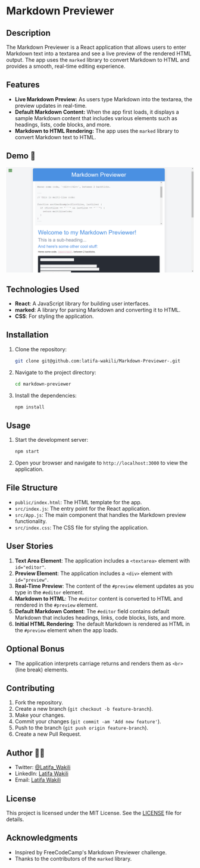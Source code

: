 # Markdown Previewer

## Description

The Markdown Previewer is a React application that allows users to enter Markdown text into a textarea and see a live preview of the rendered HTML output. The app uses the `marked` library to convert Markdown to HTML and provides a smooth, real-time editing experience.

## Features

- **Live Markdown Preview:** As users type Markdown into the textarea, the preview updates in real-time.
- **Default Markdown Content:** When the app first loads, it displays a sample Markdown content that includes various elements such as headings, lists, code blocks, and more.
- **Markdown to HTML Rendering:** The app uses the `marked` library to convert Markdown text to HTML.

## Demo 📸
![Demo](picture.png)

## Technologies Used

- **React**: A JavaScript library for building user interfaces.
- **marked**: A library for parsing Markdown and converting it to HTML.
- **CSS**: For styling the application.

## Installation

1. Clone the repository:

    ```bash
    git clone git@github.com:latifa-wakili/Markdown-Previewer-.git
    ```

2. Navigate to the project directory:

    ```bash
    cd markdown-previewer
    ```

3. Install the dependencies:

    ```bash
    npm install
    ```

## Usage

1. Start the development server:

    ```bash
    npm start
    ```

2. Open your browser and navigate to `http://localhost:3000` to view the application.

## File Structure

- `public/index.html`: The HTML template for the app.
- `src/index.js`: The entry point for the React application.
- `src/App.js`: The main component that handles the Markdown preview functionality.
- `src/index.css`: The CSS file for styling the application.

## User Stories

1. **Text Area Element**: The application includes a `<textarea>` element with `id="editor"`.
2. **Preview Element**: The application includes a `<div>` element with `id="preview"`.
3. **Real-Time Preview**: The content of the `#preview` element updates as you type in the `#editor` element.
4. **Markdown to HTML**: The `#editor` content is converted to HTML and rendered in the `#preview` element.
5. **Default Markdown Content**: The `#editor` field contains default Markdown that includes headings, links, code blocks, lists, and more.
6. **Initial HTML Rendering**: The default Markdown is rendered as HTML in the `#preview` element when the app loads.

## Optional Bonus

- The application interprets carriage returns and renders them as `<br>` (line break) elements.

## Contributing

1. Fork the repository.
2. Create a new branch (`git checkout -b feature-branch`).
3. Make your changes.
4. Commit your changes (`git commit -am 'Add new feature'`).
5. Push to the branch (`git push origin feature-branch`).
6. Create a new Pull Request.

## Author 👩‍💻
- Twitter: [@Latifa_Wakili](https://x.com/WakiliLatifa?t=wlHTh8JuyFprQsN_hZQGWQ&s=08)
- LinkedIn: [Latifa Wakili](https://www.linkedin.com/in/latifa-wakili-68423b277?utm_source=share&utm_campaign=share_via&utm_content=profile&utm_medium=android_app)
- Email: [Latifa Wakili](saavenwakili@gmail.com)


## License

This project is licensed under the MIT License. See the [LICENSE](LICENSE) file for details.

## Acknowledgments

- Inspired by FreeCodeCamp's Markdown Previewer challenge.
- Thanks to the contributors of the `marked` library.

